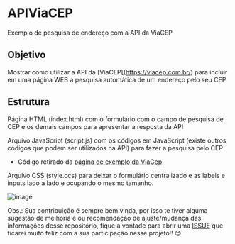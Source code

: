 # APIViaCEP
Exemplo de pesquisa de endereço com a API da ViaCEP

## Objetivo
Mostrar como utilizar a API da [ViaCEP[(https://viacep.com.br/) para incluir em uma página WEB a pesquisa automática de um endereço pelo seu CEP

## Estrutura
Página HTML (index.html) com o formulário com o campo de pesquisa de CEP e os demais campos para apresentar a resposta da API 

Arquivo JavaScript (script.js) com os códigos em JavaScript (existe outros códigos que podem ser utilizados na API) para fazer a pesquisa pelo CEP
- Código retirado da [página de exemplo da ViaCep](https://viacep.com.br/exemplo/javascript/)

Arquivo CSS (style.ccs) para deixar o formulário centralizado e as labels e inputs lado a lado e ocupando o mesmo tamanho.

![image](https://user-images.githubusercontent.com/18126923/175831086-5f867910-9b78-49f8-9ad6-aa6361ca94ff.png)

Obs.: Sua contribuição é sempre bem vinda, por isso te tiver alguma sugestão de melhoria e ou recomendação de ajuste/mudança das informações desse repositório, fique a vontade para abrir uma [ISSUE](https://github.com/Atanes/APIViaCEP/issues) que ficarei muito feliz com a sua participação nesse projeto!! 😊
